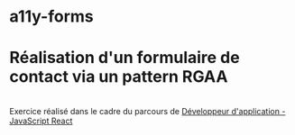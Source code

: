 # a11y-forms
# Réalisation d'un formulaire de contact via un pattern RGAA

<br>Exercice réalisé dans le cadre du parcours de [Développeur d'application - JavaScript React](https://openclassrooms.com/fr/paths/516-developpeur-dapplication-javascript-react)</br>

